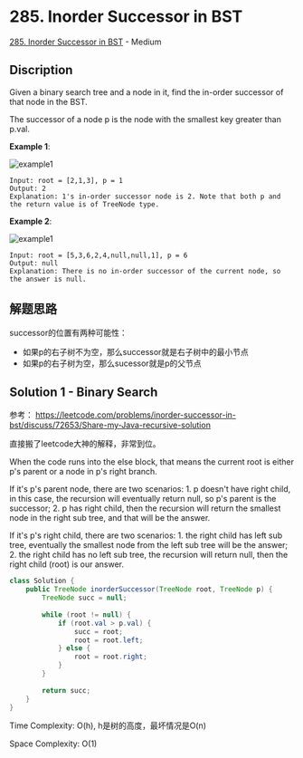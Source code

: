 # 285. Inorder Successor in BST

[285. Inorder Successor in BST](https://leetcode.com/problems/inorder-successor-in-bst/) - Medium

## Discription
Given a binary search tree and a node in it, find the in-order successor of that node in the BST.

The successor of a node p is the node with the smallest key greater than p.val.

 

**Example 1**:

![example1](https://assets.leetcode.com/uploads/2019/01/23/285_example_1.PNG)

    Input: root = [2,1,3], p = 1
    Output: 2
    Explanation: 1's in-order successor node is 2. Note that both p and the return value is of TreeNode type.
    
**Example 2**:

![example1](https://assets.leetcode.com/uploads/2019/01/23/285_example_2.PNG)

    Input: root = [5,3,6,2,4,null,null,1], p = 6
    Output: null
    Explanation: There is no in-order successor of the current node, so the answer is null.
    
## 解题思路
successor的位置有两种可能性：

+ 如果p的右子树不为空，那么successor就是右子树中的最小节点
+ 如果p的右子树为空，那么sucessor就是p的父节点
    
## Solution 1 - Binary Search
参考： https://leetcode.com/problems/inorder-successor-in-bst/discuss/72653/Share-my-Java-recursive-solution

直接搬了leetcode大神的解释，非常到位。

When the code runs into the else block, that means the current root is either p's parent or a node in p's right branch.

If it's p's parent node, there are two scenarios: 1. p doesn't have right child, in this case, the recursion will eventually return null, so p's parent is the successor; 
2. p has right child, then the recursion will return the smallest node in the right sub tree, and that will be the answer.

If it's p's right child, there are two scenarios: 1. the right child has left sub tree, eventually the smallest node from the left sub tree will be the answer; 
2. the right child has no left sub tree, the recursion will return null, then the right child (root) is our answer.


```java
class Solution {
    public TreeNode inorderSuccessor(TreeNode root, TreeNode p) {
        TreeNode succ = null;
        
        while (root != null) {
            if (root.val > p.val) {
                succ = root;
                root = root.left;
            } else {
                root = root.right;
            }
        }
        
        return succ;
    }
}
```
Time Complexity: O(h), h是树的高度，最坏情况是O(n)

Space Complexity: O(1)
